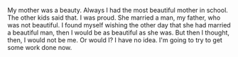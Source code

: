 My mother was a beauty. Always I had the most beautiful mother in school. The other kids said that. I was proud. She married a man, my father, who was not beautiful. I found myself wishing the other day that she had married a beautiful man, then I would be as beautiful as she was. But then I thought, then, I would not be me. Or would I? I have no idea. I'm going to try to get some work done now. 
